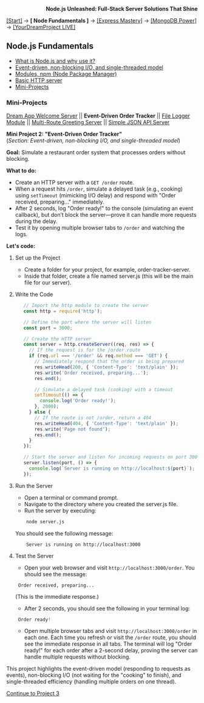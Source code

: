**<p align="right">Node.js Unleashed: Full-Stack Server Solutions That Shine</p>**

[[Start]](../Introduction.md) → **[ Node Fundamentals ]** → [[Express Mastery]](#express) → [[MongoDB Power]](#mongodb) → [[YourDreamProject LIVE]](#project)

## Node.js Fundamentals
* [What is Node.js and why use it?](1-1.md)
* [Event-driven, non-blocking I/O, and single-threaded model](1-2.md)
* [Modules, npm (Node Package Manager)](1-3.md)
* [Basic HTTP server](1-4.md)
* [Mini-Projects](#Mini-Projects)

### Mini-Projects

[Dream App Welcome Server](1-5.md) || **Event-Driven Order Tracker** || [File Logger Module](1-5-3.md) || [Multi-Route Greeting Server](1-5-4.md) || [Simple JSON API Server](1-5-5.md)

**Mini Project 2: "Event-Driven Order Tracker"**<br /> 
(*Section: Event-driven, non-blocking I/O, and single-threaded model*)

**Goal:** Simulate a restaurant order system that processes orders without blocking.

**What to do:**
- Create an HTTP server with a `GET /order` route.
- When a request hits `/order`, simulate a delayed task (e.g., cooking) using `setTimeout` (mimicking I/O delay) and respond with "Order received, preparing..." immediately.
- After 2 seconds, log "Order ready!" to the console (simulating an event callback), but don’t block the server—prove it can handle more requests during the delay.
- Test it by opening multiple browser tabs to `/order` and watching the logs.

**Let's code:**
1. Set up the Project
   - Create a folder for your project, for example, order-tracker-server.
   - Inside that folder, create a file named server.js (this will be the main file for our server).
2. Write the Code
   ```javascript
      // Import the http module to create the server
      const http = require('http');

      // Define the port where the server will listen
      const port = 3000;

      // Create the HTTP server
      const server = http.createServer((req, res) => {
        // If the request is for the /order route
        if (req.url === '/order' && req.method === 'GET') {
          // Immediately respond that the order is being prepared
          res.writeHead(200, { 'Content-Type': 'text/plain' });
          res.write('Order received, preparing...');
          res.end();

          // Simulate a delayed task (cooking) with a timeout
          setTimeout(() => {
            console.log('Order ready!');
          }, 2000);
        } else {
          // If the route is not /order, return a 404
          res.writeHead(404, { 'Content-Type': 'text/plain' });
          res.write('Page not found');
          res.end();
        }
      });

      // Start the server and listen for incoming requests on port 3000
      server.listen(port, () => {
        console.log(`Server is running on http://localhost:${port}`);
      });
   ```
3. Run the Server
   - Open a terminal or command prompt.
   - Navigate to the directory where you created the server.js file.
   - Run the server by executing:
   ```bash 
	   node server.js
   ```
   You should see the following message:
   ```arduino
       Server is running on http://localhost:3000
   ```
4. Test the Server<br />
   - Open your web browser and visit `http://localhost:3000/order`. You should see the message:
   ```vbnet
	Order received, preparing...
   ```   
   (This is the immediate response.)
   
   - After 2 seconds, you should see the following in your terminal log:
   ```swift
	Order ready!
   ```
   - Open multiple browser tabs and visit `http://localhost:3000/order` in each one. Each time you refresh or visit the `/order` route, you should see the immediate response in all tabs. The terminal will log "Order ready!" for each order after a 2-second delay, proving the server can handle multiple requests without blocking.

This project highlights the event-driven model (responding to requests as events), non-blocking I/O (not waiting for the "cooking" to finish), and single-threaded efficiency (handling multiple orders on one thread).

[Continue to Project 3](1-5-3.md)
